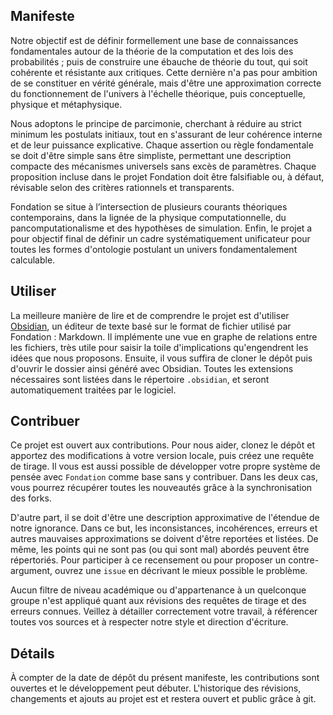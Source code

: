 ## Manifeste

Notre objectif est de définir formellement une base de connaissances fondamentales autour de la théorie de la computation et des lois des probabilités ; puis de construire une ébauche de théorie du tout, qui soit cohérente et résistante aux critiques. Cette dernière n'a pas pour ambition de se constituer en vérité générale, mais d'être une approximation correcte du fonctionnement de l'univers à l'échelle théorique, puis conceptuelle, physique et métaphysique.

Nous adoptons le principe de parcimonie, cherchant à réduire au strict minimum les postulats initiaux, tout en s'assurant de leur cohérence interne et de leur puissance explicative. Chaque assertion ou règle fondamentale se doit d'être simple sans être simpliste, permettant une description compacte des mécanismes universels sans excès de paramètres. Chaque proposition incluse dans le projet Fondation doit être falsifiable ou, à défaut, révisable selon des critères rationnels et transparents.

Fondation se situe à l’intersection de plusieurs courants théoriques contemporains, dans la lignée de la physique computationnelle, du pancomputationalisme et des hypothèses de simulation. Enfin, le projet a pour objectif final de définir un cadre systématiquement unificateur pour toutes les formes d'ontologie postulant un univers fondamentalement calculable.
## Utiliser

La meilleure manière de lire et de comprendre le projet est d'utiliser [Obsidian](https://obsidian.md), un éditeur de texte basé sur le format de fichier utilisé par Fondation : Markdown. Il implémente une vue en graphe de relations entre les fichiers, très utile pour saisir la toile d'implications qu'engendrent les idées que nous proposons. Ensuite, il vous suffira de cloner le dépôt puis d'ouvrir le dossier ainsi généré avec Obsidian. Toutes les extensions nécessaires sont listées dans le répertoire `.obsidian`, et seront automatiquement traitées par le logiciel.
## Contribuer 

Ce projet est ouvert aux contributions. Pour nous aider, clonez le dépôt et apportez des modifications à votre version locale, puis créez une requête de tirage. Il vous est aussi possible de développer votre propre système de pensée avec `Fondation` comme base sans y contribuer. Dans les deux cas, vous pourrez récupérer toutes les nouveautés grâce à la synchronisation des forks. 

D'autre part, il se doit d'être une description approximative de l'étendue de notre ignorance. Dans ce but, les inconsistances, incohérences, erreurs et autres mauvaises approximations se doivent d'être reportées et listées. De même, les points qui ne sont pas (ou qui sont mal) abordés peuvent être répertoriés. Pour participer à ce recensement ou pour proposer un contre-argument, ouvrez une `issue` en décrivant le mieux possible le problème.

Aucun filtre de niveau académique ou d'appartenance à un quelconque groupe n'est appliqué quant aux révisions des requêtes de tirage et des erreurs connues. Veillez à détailler correctement votre travail, à référencer toutes vos sources et à respecter notre style et direction d'écriture.
## Détails

À compter de la date de dépôt du présent manifeste, les contributions sont ouvertes et le développement peut débuter. L'historique des révisions, changements et ajouts au projet est et restera ouvert et public grâce à git.